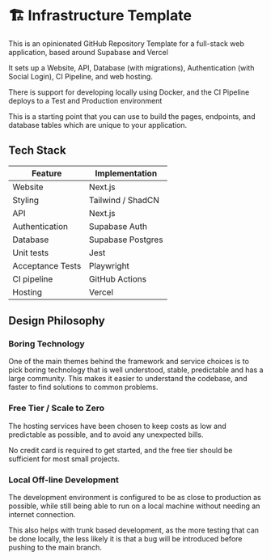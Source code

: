 # 🏗️ Infrastructure Template

This is an opinionated GitHub Repository Template for a full-stack web application, based around Supabase and Vercel

It sets up a Website, API, Database (with migrations), Authentication (with Social Login), CI Pipeline, and web hosting.

There is support for developing locally using Docker, and the CI Pipeline deploys to a Test and Production environment

This is a starting point that you can use to build the pages, endpoints, and database tables which are unique to your application.

## Tech Stack

| Feature          | Implementation    |
|------------------|-------------------|
| Website          | Next.js           |
| Styling          | Tailwind / ShadCN |
| API              | Next.js           |
| Authentication   | Supabase Auth     |
| Database         | Supabase Postgres |
| Unit tests       | Jest              |
| Acceptance Tests | Playwright        |
| CI pipeline      | GitHub Actions    |
| Hosting          | Vercel            |

## Design Philosophy

### Boring Technology

One of the main themes behind the framework and service choices is to pick boring technology that is well understood, stable, predictable and has a large community.
This makes it easier to understand the codebase, and faster to find solutions to common problems.

### Free Tier / Scale to Zero

The hosting services have been chosen to keep costs as low and predictable as possible, and to avoid any unexpected bills.

No credit card is required to get started, and the free tier should be sufficient for most small projects.

### Local Off-line Development

The development environment is configured to be as close to production as possible, while still being able to run on a local machine without needing an internet connection.

This also helps with trunk based development, as the more testing that can be done locally, the less likely it is that a bug will be introduced before pushing to the main branch.

